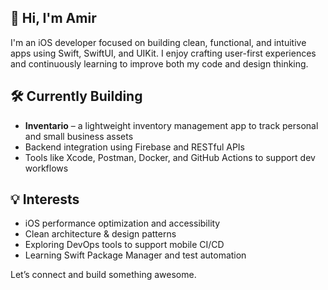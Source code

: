 ## 👋 Hi, I'm Amir

I'm an iOS developer focused on building clean, functional, and intuitive apps using Swift, SwiftUI, and UIKit. I enjoy crafting user-first experiences and continuously learning to improve both my code and design thinking.

## 🛠️ Currently Building
- **Inventario** – a lightweight inventory management app to track personal and small business assets
- Backend integration using Firebase and RESTful APIs
- Tools like Xcode, Postman, Docker, and GitHub Actions to support dev workflows

## 💡 Interests
- iOS performance optimization and accessibility
- Clean architecture & design patterns
- Exploring DevOps tools to support mobile CI/CD
- Learning Swift Package Manager and test automation

Let’s connect and build something awesome.
